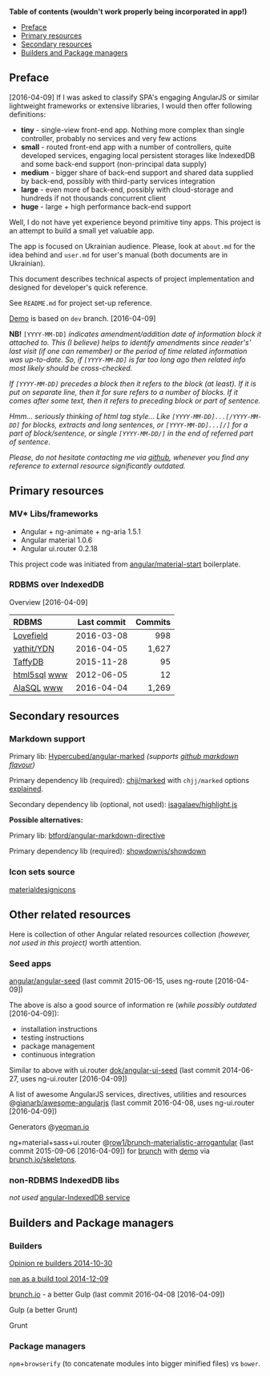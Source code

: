 **Table of contents
(wouldn't work properly being incorporated in app!)**
* [Preface](#preface)
* [Primary resources](#primary-resources)
* [Secondary resources](#secondary-resources)
* [Builders and Package managers](#builders-and-package-managers)

## Preface
[2016-04-09]
If I was asked to classify SPA's engaging AngularJS or similar
lightweight frameworks or extensive libraries, I would then offer
following definitions:
 * **tiny** - single-view front-end app. Nothing more complex than single
controller, probably no services and very few actions
 * **small** - routed front-end app with a number of controllers, quite
developed services, engaging local persistent storages like
IndexedDB and some back-end support (non-principal data supply)
 * **medium** - bigger share of back-end support and shared data
 supplied by back-end, possibly with third-party services integration
 * **large** - even more of back-end, possibly with cloud-storage and
 hundreds if not thousands concurrent client
 * **huge** - large + high performance back-end support

Well, I do not have yet experience beyond primitive tiny apps.
This project is an attempt to build a small yet valuable app.

The app is focused on Ukrainian audience. Please, look at
`about.md` for the idea behind
and `user.md` for user's manual
(both documents are in Ukrainian).

This document describes technical aspects of project implementation
and designed for developer's quick reference.

See `README.md` for project set-up reference.

[Demo](http://oleksiyrudenko.github.io/taxret-ngmd/app/#/declarants)
is based on `dev` branch. [2016-04-09]

**NB!** `[YYYY-MM-DD]` *indicates amendment/addition date of information
block it attached to. This (I believe) helps to identify amendments
since reader's' last visit (if one can remember) or the period of
time related information was up-to-date. So, if `[YYYY-MM-DD]` is
far too long ago then related info most likely should be cross-checked.*

*If `[YYYY-MM-DD]` precedes a block then it refers to the block
(at least). If it is put on separate line, then it for sure
refers to a number of blocks. If it comes after some text, then it
refers to preceding block or part of sentence.*

*Hmm... seriously thinking of html tag style... Like
`[YYYY-MM-DD]...[/YYYY-MM-DD]` for blocks, extracts
and long sentences, or `[YYYY-MM-DD]...[/]` for a part of
block/sentence, or single `[YYYY-MM-DD/]` in the end of referred
part of sentence.*

*Please, do not hesitate contacting me via
[github](https://github.com/OleksiyRudenko), whenever you find
any reference to external resource significantly outdated.*

## Primary resources

### MV* Libs/frameworks
 - Angular + ng-animate + ng-aria 1.5.1
 - Angular material 1.0.6
 - Angular ui.router 0.2.18

This project code was initiated from
[angular/material-start](https://github.com/angular/material-start)
boilerplate.

### RDBMS over IndexedDB
Overview [2016-04-09]

| RDBMS | Last commit | Commits |
| :---    |   :---:   |    ---: |
| [Lovefield](https://github.com/google/lovefield) | 2016-03-08 | 998 |
| [yathit/YDN](https://github.com/yathit/ydn-db) | 2016-04-05 | 1,627 |
| [TaffyDB](https://github.com/typicaljoe/taffydb) | 2015-11-28 | 95 |
| [html5sql](https://github.com/KenCorbettJr/html5sql) [www](http://html5sql.com/guide.html) | 2012-06-05 | 12 |
| [AlaSQL](https://github.com/agershun/alasql) [www](http://alasql.org/) | 2016-04-04 | 1,269 |

## Secondary resources

### Markdown support
Primary lib: [Hypercubed/angular-marked](https://github.com/Hypercubed/angular-marked) *(supports [github markdown flavour](https://help.github.com/categories/writing-on-github/))*

Primary dependency lib (required): [chjj/marked](https://github.com/chjj/marked)
with `chjj/marked` options [explained](http://assemble.io/docs/options-marked.html).

Secondary dependency lib (optional, not used): [isagalaev/highlight.js](https://github.com/isagalaev/highlight.js)

**Possible alternatives:**

Primary lib: [btford/angular-markdown-directive](https://github.com/btford/angular-markdown-directive)

Primary dependency lib (required): [showdownjs/showdown](https://github.com/showdownjs/showdown)

### Icon sets source
[materialdesignicons](https://materialdesignicons.com/)

## Other related resources
Here is collection of other Angular related resources collection
*(however, not used in this project)* worth attention.

### Seed apps
[angular/angular-seed](https://github.com/angular/angular-seed)
(last commit 2015-06-15, uses ng-route [2016-04-09])

The above is also a good source of information re (*while possibly
outdated* [2016-04-09]):
* installation instructions
* testing instructions
* package management
* continuous integration

Similar to above with ui.router [dok/angular-ui-seed](https://github.com/dok/angular-ui-seed)
(last commit 2014-06-27, uses ng-ui.router [2016-04-09])

A list of awesome AngularJS services, directives,
utilities and
resources @[gianarb/awesome-angularjs](https://github.com/gianarb/awesome-angularjs)
(last commit 2016-04-08, uses ng-ui.router [2016-04-09])

Generators @[yeoman.io](http://yeoman.io/generators/)

ng+material+sass+ui.router
@[row1/brunch-materialistic-arrogantular](https://github.com/row1/brunch-materialistic-arrogantular)
(last commit 2015-09-06 [2016-04-09])
for [brunch](http://brunch.io)
with [demo](http://row1.github.io/brunch-materialistic-arrogantular/#/)
via [brunch.io/skeletons](http://brunch.io/skeletons).

### non-RDBMS IndexedDB libs
*not used*
[angular-IndexedDB service](https://github.com/bramski/angular-indexedDB)


## Builders and Package managers
### Builders
[Opinion re builders 2014-10-30](http://blog.keithcirkel.co.uk/why-we-should-stop-using-grunt/)

[`npm` as a build tool 2014-12-09](http://blog.keithcirkel.co.uk/how-to-use-npm-as-a-build-tool/)

[brunch.io](http://brunch.io/) - a better Gulp
(last commit 2016-04-08 [2016-04-09])

Gulp (a better Grunt)

Grunt
### Package managers
`npm`+`browserify` (to concatenate modules into bigger minified files)
vs `bower`.

